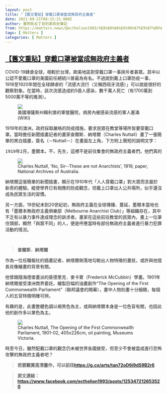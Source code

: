 ```yaml
---
layout: post
title: "【舊文重貼】穿戴口罩被當成無政府主義者"
date: 2021-09-21T08:15:21.000Z
author: 書院街五丁目的美術史筆記
from: https://matters.news/@ecthelion1993/%E8%88%8A%E6%96%87%E9%87%8D%E8%B2%BC-%E7%A9%BF%E6%88%B4%E5%8F%A3%E7%BD%A9%E8%A2%AB%E7%95%B6%E6%88%90%E7%84%A1%E6%94%BF%E5%BA%9C%E4%B8%BB%E7%BE%A9%E8%80%85-bafyreigkbmwregelzvdhmzexpp42tfoggk5t3jcme6ucbgxdmdbadew2gy
tags: [ Matters ]
categories: [ Matters ]
---
```

<!--1632212121000-->
[【舊文重貼】穿戴口罩被當成無政府主義者](https://matters.news/@ecthelion1993/%E8%88%8A%E6%96%87%E9%87%8D%E8%B2%BC-%E7%A9%BF%E6%88%B4%E5%8F%A3%E7%BD%A9%E8%A2%AB%E7%95%B6%E6%88%90%E7%84%A1%E6%94%BF%E5%BA%9C%E4%B8%BB%E7%BE%A9%E8%80%85-bafyreigkbmwregelzvdhmzexpp42tfoggk5t3jcme6ucbgxdmdbadew2gy)
------

<div>
<p>COVID-19肆虐全球，相較於台灣，歐美地區對穿戴口罩一事排斥者甚眾。其中以公認不愛戴口罩的美國前任總統川普最為有名。不過說到戴上口罩防疫一事，1918至1920年間在全球肆虐的「流感大流行（又稱西班牙流感）」可以說是很好的觀察對象。在當時，該次流感造成約5億人感染，數千萬人死亡（有1700萬到5000萬不等的推測）。</p><figure class="image"><img src="https://assets.matters.news/embed/d5a63f37-2fdb-45c2-a00e-c99fc9e042ef.jpeg" data-asset-id="d5a63f37-2fdb-45c2-a00e-c99fc9e042ef" referrerpolicy="no-referrer"><figcaption><span>美國堪薩斯州賴利堡的軍營醫院，病房內被感染流感的軍人塞滿(WIKI)</span></figcaption></figure><p>1919年的澳洲，政府採取嚴格的防疫措施，要求民眾在教堂等場所皆要穿戴口罩。當時擔任新聞插畫記者的畫家查爾斯．納塔爾（Charles Nuttall）畫了一張簡單的黑白插畫，簽名（－Nuttall－）在畫面左上角，下方附上簡短的說明文字：</p><pre class="ql-syntax">1919年2月，墨爾本。不，先生，這裡不是前往集會的無政府主義者們。他們真的是好人，要去教堂參加安息日（Sabbath）晚上的禮拜。</pre><figure class="image"><img src="https://assets.matters.news/embed/d5333a06-bb1a-45dd-8961-c3eb26746f6f.jpeg" data-asset-id="d5333a06-bb1a-45dd-8961-c3eb26746f6f" referrerpolicy="no-referrer"><figcaption><span>Charles Nuttall, 'No, Sir--These are not Anarchists', 1919, paper, National Archives of Australia.</span></figcaption></figure><p>納塔爾這張簡單的新聞插畫，顯示在1910年代「人人穿戴口罩」對大眾而言屬於新奇的體驗。縱使學界已有相應的防疫觀念，但戴上口罩出入公共場所，似乎還沒成為民眾生活的習慣。</p><p>另一方面，19世紀末到20世紀初，無政府主義在全球傳播、蔓延，墨爾本當地也有「墨爾本無政府主義俱樂部（Melbourne Anarchist Club）」等組織存在，其中不乏有以暴力事件達成理念的訴求者。畫家在這些前往教堂的民眾內，畫上一位罩住頭部，顯然「與眾不同」的人，便是呼應當時有部份無政府主義者進行暴力犯罪活動的情況。</p><p><br></p><blockquote><strong>查爾斯．納塔爾</strong></blockquote><p>作為一位任職報社的插畫記者，納塔爾俐落地勾勒出人物特徵的畫技，或許與他擅長肖像繪畫的背景有關。</p><p>他曾跟隨海德堡畫派的斐德里克．麥卡賓（Frederick McCubbin）學畫。1901年納塔爾接受澳洲商界委託，繪製巨幅的油畫創作“The Opening of the First Commonwealth Parliament”（聯邦議會的開幕），畫中人物刻畫十分細緻，每個人的五官特徵明確可辨。</p><p>有趣的是，此畫整體色調以褐黑色為主，或與納塔爾本身是一位色盲有關，也因此他的創作多以單色為主。</p><figure class="image"><img src="https://assets.matters.news/embed/a14ffb46-c876-4f1a-8d17-6252b72bc797.jpeg" data-asset-id="a14ffb46-c876-4f1a-8d17-6252b72bc797" referrerpolicy="no-referrer"><figcaption><span>Charles Nuttall, The Opening of the First Commonwealth Parliament, 1901-02, 405x226cm, oil painting, Museums Victoria.</span></figcaption></figure><p>時至今日，雖然配戴口罩的觀念仍未被世界各國接受，但至少不會被當成進行恐怖攻擊的無政府主義者吧？</p><blockquote><strong>若要觀賞高清畫作，可以前往</strong><a href="https://g.co/arts/tan72oD6i9dS9B2r6" target="_blank"><strong>https://g.co/arts/tan72oD6i9dS9B2r6</strong></a></blockquote><blockquote><strong>原文連結：</strong><a href="https://www.facebook.com/ecthelion1993/posts/125347212653520" target="_blank"><strong>https://www.facebook.com/ecthelion1993/posts/125347212653520</strong></a></blockquote>
</div>
